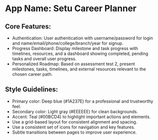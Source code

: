 # **App Name**: Setu Career Planner

## Core Features:

- Authentication: User authentication with username/password for login and name/email/phone/college/branch/year for signup.
- Progress Dashboard: Display milestone and task progress with timelines, resources, and a dashboard showing completed, pending tasks and overall user progress.
- Personalized Roadmap: Based on assessment test 2, present milestones, tasks, timelines, and external resources relevant to the chosen career path.

## Style Guidelines:

- Primary color: Deep blue (#1A237E) for a professional and trustworthy feel.
- Secondary color: Light gray (#EEEEEE) for clean backgrounds.
- Accent: Teal (#00BCD4) to highlight important actions and elements.
- Use a grid-based layout for consistent alignment and spacing.
- Use a consistent set of icons for navigation and key features.
- Subtle transitions between pages to improve user experience.